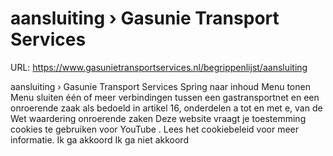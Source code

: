 # aansluiting › Gasunie Transport Services

URL: https://www.gasunietransportservices.nl/begrippenlijst/aansluiting

aansluiting › Gasunie Transport Services
Spring naar inhoud
Menu tonen
Menu sluiten
één of meer verbindingen tussen een
gastransportnet
en een onroerende zaak als bedoeld in artikel 16, onderdelen a tot en met e, van de Wet waardering onroerende zaken
Deze website vraagt je toestemming cookies te gebruiken voor
YouTube
. Lees het
cookiebeleid
voor meer informatie.
Ik ga akkoord
Ik ga niet akkoord